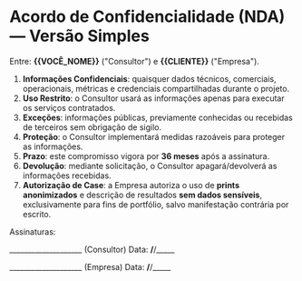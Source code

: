 # Acordo de Confidencialidade (NDA) — Versão Simples

Entre: **{{VOCÊ_NOME}}** ("Consultor") e **{{CLIENTE}}** ("Empresa").

1. **Informações Confidenciais**: quaisquer dados técnicos, comerciais, operacionais, métricas e credenciais compartilhadas durante o projeto.
2. **Uso Restrito**: o Consultor usará as informações apenas para executar os serviços contratados.
3. **Exceções**: informações públicas, previamente conhecidas ou recebidas de terceiros sem obrigação de sigilo.
4. **Proteção**: o Consultor implementará medidas razoáveis para proteger as informações.
5. **Prazo**: este compromisso vigora por **36 meses** após a assinatura.
6. **Devolução**: mediante solicitação, o Consultor apagará/devolverá as informações recebidas.
7. **Autorização de Case**: a Empresa autoriza o uso de **prints anonimizados** e descrição de resultados **sem dados sensíveis**, exclusivamente para fins de portfólio, salvo manifestação contrária por escrito.

Assinaturas:

____________________  (Consultor)        Data: ____/____/_____

____________________  (Empresa)          Data: ____/____/_____